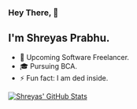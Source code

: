 ### Hey There, 👋

## I'm Shreyas Prabhu.

- 🔭 Upcoming Software Freelancer.
- 🎓 Pursuing BCA.
- ⚡ Fun fact: I am ded inside.

<a href="https://github.com/csfx-py">
 <img align="center" src="https://github-readme-stats.vercel.app/api?username=csfx-py&show_icons=true&theme=light&line_height=27" alt="Shreyas' GitHub Stats"/>
</a>
